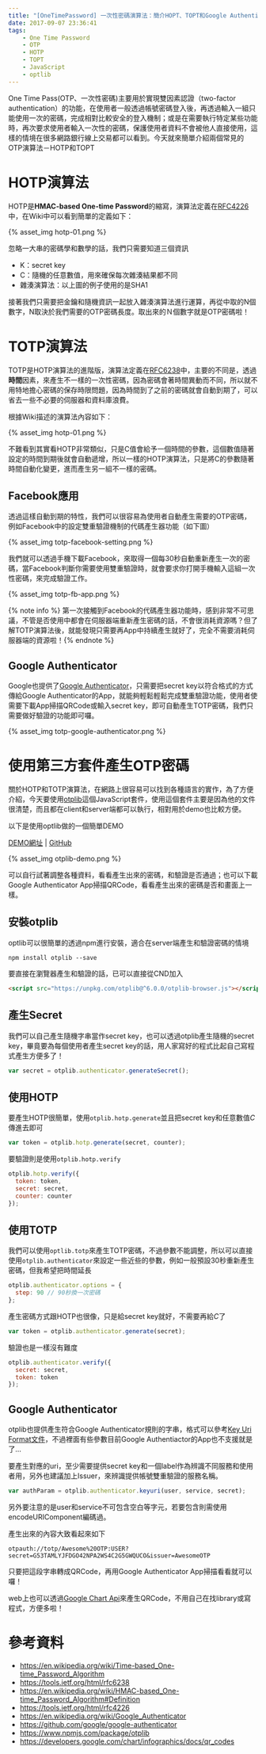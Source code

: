 ```yaml
---
title: "[OneTimePassword] 一次性密碼演算法：簡介HOPT、TOPT和Google Authenticator"
date: 2017-09-07 23:36:41
tags:
	- One Time Password
	- OTP
	- HOTP
	- TOPT
	- JavaScript
	- optlib
---
```


One Time Pass(OTP、一次性密碼)主要用於實現雙因素認證（two-factor authentication）的功能，在使用者一般透過帳號密碼登入後，再透過輸入一組只能使用一次的密碼，完成相對比較安全的登入機制；或是在需要執行特定某些功能時，再次要求使用者輸入一次性的密碼，保護使用者資料不會被他人直接使用，這樣的情境在很多網路銀行線上交易都可以看到。今天就來簡單介紹兩個常見的OTP演算法－HOTP和TOPT

<!-- more -->

# HOTP演算法

HOTP是**HMAC-based One-time Password**的縮寫，演算法定義在[RFC4226](https://tools.ietf.org/html/rfc4226)中，在Wiki中可以看到簡單的定義如下：

{% asset_img hotp-01.png %}

忽略一大串的密碼學和數學的話，我們只需要知道三個資訊

-   K：secret key
-   C：隨機的任意數值，用來確保每次雜湊結果都不同
-   雜湊演算法：以上圖的例子使用的是SHA1

接著我們只需要把金鑰和隨機資訊一起放入雜湊演算法進行運算，再從中取的N個數字，N取決於我們需要的OTP密碼長度。取出來的Ｎ個數字就是OTP密碼啦！

# TOTP演算法

TOTP是HOTP演算法的進階版，演算法定義在[RFC6238](https://tools.ietf.org/html/rfc6238)中，主要的不同是，透過**時間**因素，來產生不一樣的一次性密碼，因為密碼會著時間異動而不同，所以就不用特地擔心密碼的保存時限問題，因為時間到了之前的密碼就會自動到期了，可以省去一些不必要的伺服器和資料庫浪費。

根據Wiki描述的演算法內容如下：

{% asset_img hotp-01.png %}

不難看到其實看HOTP非常類似，只是C值會給予一個時間的參數，這個數值隨著設定的時間到期後就會自動遞增，所以一樣的HOTP演算法，只是將C的參數隨著時間自動化變更，進而產生另一組不一樣的密碼。

## Facebook應用

透過這樣自動到期的特性，我們可以很容易為使用者自動產生需要的OTP密碼，例如Facebook中的設定雙重驗證機制的代碼產生器功能（如下圖）

{% asset_img totp-facebook-setting.png %}

我們就可以透過手機下載Facebook，來取得一個每30秒自動重新產生一次的密碼，當Facebook判斷你需要使用雙重驗證時，就會要求你打開手機輸入這組一次性密碼，來完成驗證工作。

{% asset_img totp-fb-app.png %}

{% note info %} 第一次接觸到Facebook的代碼產生器功能時，感到非常不可思議，不管是否使用中都會在伺服器端重新產生密碼的話，不會很消耗資源嗎？但了解TOTP演算法後，就能發現只需要再App中持續產生就好了，完全不需要消耗伺服器端的資源啦！{% endnote %}

## Google Authenticator

Google也提供了[Google Authenticator](https://github.com/google/google-authenticator)，只需要把secret key以符合格式的方式傳給Google Authenticator的App，就能夠輕鬆輕鬆完成雙重驗證功能，使用者使需要下載App掃描QRCode或輸入secret key，即可自動產生TOTP密碼，我們只需要做好驗證的功能即可囉。

{% asset_img totp-google-authenticator.png %}

# 使用第三方套件產生OTP密碼

關於HOTP和TOTP演算法，在網路上很容易可以找到各種語言的實作，為了方便介紹，今天要使用[otplib](https://www.npmjs.com/package/otplib)這個JavaScript套件，使用這個套件主要是因為他的文件很清楚，而且都在client和server端都可以執行，相對用於demo也比較方便。

以下是使用optlib做的一個簡單DEMO

[DEMO網址](http://wellwind.idv.tw/OneTimePasswordDemo/) | [GitHub](https://github.com/wellwind/OneTimePasswordDemo)

{% asset_img otplib-demo.png %}

可以自行試著調整各種資料，看看產生出來的密碼，和驗證是否通過；也可以下載Google Authenticator App掃描QRCode，看看產生出來的密碼是否和畫面上一樣。

## 安裝otplib

optlib可以很簡單的透過npm進行安裝，適合在server端產生和驗證密碼的情境

```shell	
npm install otplib --save
```

要直接在瀏覽器產生和驗證的話，已可以直接從CND加入

```html
<script src="https://unpkg.com/otplib@^6.0.0/otplib-browser.js"></script>
```

## 產生Secret

我們可以自己產生隨機字串當作secret key，也可以透過otplib產生隨機的secret key，畢竟要為每個使用者產生secret key的話，用人家寫好的程式比起自己寫程式產生方便多了！

```javascript
var secret = otplib.authenticator.generateSecret();
```

## 使用HOTP

要產生HOTP很簡單，使用`otplib.hotp.generate`並且把secret key和任意數值*C*傳進去即可

```javascript
var token = otplib.hotp.generate(secret, counter);
```

要驗證則是使用`otplib.hotp.verify`

```javascript
otplib.hotp.verify({
  token: token,
  secret: secret,
  counter: counter
});
```

## 使用TOTP

我們可以使用`optlib.totp`來產生TOTP密碼，不過參數不能調整，所以可以直接使用`otplib.authenticator`來設定一些近些的參數，例如一般預設30秒重新產生密碼，但我希望把時間延長

```javascript
otplib.authenticator.options = {
  step: 90 // 90秒換一次密碼
};
```

產生密碼方式跟HOTP也很像，只是給secret key就好，不需要再給*C*了

```javascript
var token = otplib.authenticator.generate(secret);
```

驗證也是一樣沒有難度

```javascript
otplib.authenticator.verify({
  secret: secret,
  token: token
});
```

## Google Authenticator

otplib也提供產生符合Google Authenticator規則的字串，格式可以參考[Key Uri Format文件](https://github.com/google/google-authenticator/wiki/Key-Uri-Format)，不過裡面有些參數目前Google Authentiactor的App也不支援就是了...

要產生對應的uri，至少需要提供secret key和一個label作為辨識不同服務和使用者用，另外也建議加上Issuer，來辨識提供帳號雙重驗證的服務名稱。

```javascript
var authParam = otplib.authenticator.keyuri(user, service, secret);
```

另外要注意的是user和service不可包含空白等字元，若要包含則需使用encodeURIComponent編碼過。

產生出來的內容大致看起來如下

```
otpauth://totp/Awesome%20OTP:USER?secret=G53TAMLYJFDGO42NPA2WS4C2G5GWQUCO&issuer=AwesomeOTP
```

只要把這段字串轉成QRCode，再用Google Authenticator App掃描看看就可以囉！

web上也可以透過[Google Chart Api](https://developers.google.com/chart/infographics/docs/qr_codes)來產生QRCode，不用自己在找library或寫程式，方便多啦！

# 參考資料

-   https://en.wikipedia.org/wiki/Time-based_One-time_Password_Algorithm
-   https://tools.ietf.org/html/rfc6238
-   https://en.wikipedia.org/wiki/HMAC-based_One-time_Password_Algorithm#Definition
-   https://tools.ietf.org/html/rfc4226
-   https://en.wikipedia.org/wiki/Google_Authenticator
-   https://github.com/google/google-authenticator
-   https://www.npmjs.com/package/otplib
-   https://developers.google.com/chart/infographics/docs/qr_codes